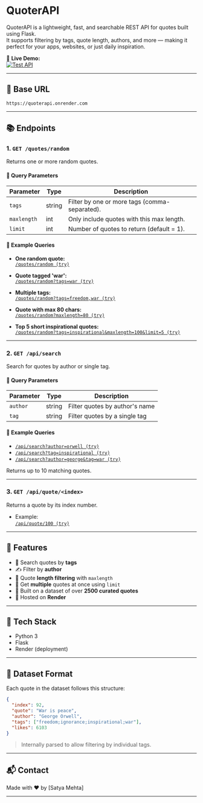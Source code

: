 # QuoterAPI

QuoterAPI is a lightweight, fast, and searchable REST API for quotes built using Flask.  
It supports filtering by tags, quote length, authors, and more — making it perfect for your apps, websites, or just daily inspiration.

🔗 **Live Demo:**  
[![Test API](https://img.shields.io/badge/Launch%20API-quoterapi.onrender.com-blue?logo=flask)](https://quoterapi.onrender.com/quotes/random)

---

## 🚀 Base URL

```
https://quoterapi.onrender.com
```

---

## 📚 Endpoints

### 1. `GET /quotes/random`

Returns one or more random quotes.

#### 🔸 Query Parameters

| Parameter   | Type   | Description                                                |
|-------------|--------|------------------------------------------------------------|
| `tags`      | string | Filter by one or more tags (comma-separated).              |
| `maxlength` | int    | Only include quotes with this max length.                  |
| `limit`     | int    | Number of quotes to return (default = 1).                  |

#### 🔹 Example Queries

- **One random quote:**  
  [`/quotes/random (try)`](https://quoterapi.onrender.com/quotes/random)

- **Quote tagged 'war':**  
  [`/quotes/random?tags=war (try)`](https://quoterapi.onrender.com/quotes/random?tags=war)

- **Multiple tags:**  
  [`/quotes/random?tags=freedom,war (try)`](https://quoterapi.onrender.com/quotes/random?tags=freedom,war)

- **Quote with max 80 chars:**  
  [`/quotes/random?maxlength=80 (try)`](https://quoterapi.onrender.com/quotes/random?maxlength=80)

- **Top 5 short inspirational quotes:**  
  [`/quotes/random?tags=inspirational&maxlength=100&limit=5 (try)`](https://quoterapi.onrender.com/quotes/random?tags=inspirational&maxlength=100&limit=5)

---

### 2. `GET /api/search`

Search for quotes by author or single tag.

#### 🔸 Query Parameters

| Parameter | Type   | Description                             |
|-----------|--------|-----------------------------------------|
| `author`  | string | Filter quotes by author's name          |
| `tag`     | string | Filter quotes by a single tag           |

#### 🔹 Example Queries

- [`/api/search?author=orwell (try)`](https://quoterapi.onrender.com/api/search?author=orwell)  
- [`/api/search?tag=inspirational (try)`](https://quoterapi.onrender.com/api/search?tag=inspirational)  
- [`/api/search?author=george&tag=war (try)`](https://quoterapi.onrender.com/api/search?author=george&tag=war)

Returns up to 10 matching quotes.

---

### 3. `GET /api/quote/<index>`

Returns a quote by its index number.

- Example:  
  [`/api/quote/100 (try)`](https://quoterapi.onrender.com/api/quote/100)

---

## 🧠 Features

- 🔎 Search quotes by **tags**
- ✍️ Filter by **author**
- 📏 Quote **length filtering** with `maxlength`
- 🎯 Get **multiple** quotes at once using `limit`
- 💾 Built on a dataset of over **2500 curated quotes**
- 🚀 Hosted on **Render**

---

## 🔧 Tech Stack

- Python 3
- Flask
- Render (deployment)

---

## 📂 Dataset Format

Each quote in the dataset follows this structure:

```json
{
  "index": 92,
  "quote": "War is peace",
  "author": "George Orwell",
  "tags": ["freedom;ignorance;inspirational;war"],
  "likes": 6103
}
```

> Internally parsed to allow filtering by individual tags.

---

## 📬 Contact

Made with ❤️ by [Satya Mehta]

---